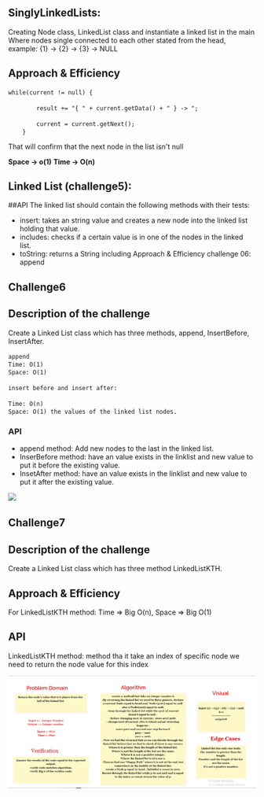 ## SinglyLinkedLists:
Creating Node class, LinkedList class and instantiate a linked list in the main
Where nodes single connected to each other stated from the head, example: {1} -> {2} -> {3} -> NULL

## Approach & Efficiency
```
while(current != null) {

        result += "{ " + current.getData() + " } -> ";

        current = current.getNext();
    }
```

That will confirm that the next node in the list isn't null

**Space -> o(1)**
**Time -> O(n)**

## Linked List (challenge5):
##API
The linked list should contain the following methods with their tests:

* insert: takes an string value and creates a new node into the linked list holding that value.
* includes: checks if a certain value is in one of the nodes in the linked list.
* toString: returns a String including Approach & Efficiency
  challenge 06:
  append
## Challenge6

## Description of the challenge
Create a Linked List class which has three methods, append, InsertBefore, InsertAfter.
````
append
Time: O(1)
Space: O(1)

insert before and insert after:

Time: O(n)
Space: O(1) the values of the linked list nodes.
````

### API

* append method: Add new nodes to the last in the linked list.
* InserBefore method: have an value exists in the linklist and new value to put it before the existing value.
* InsetAfter method: have an value exists in the linklist and new value to put it after the existing value.


<img src="/challenge6.png">


## Challenge7

## Description of the challenge

Create a Linked List class which has three method LinkedListKTH.

## Approach & Efficiency

For LinkedListKTH method: Time => Big O(n), Space => Big O(1)

## API

LinkedListKTH method: method tha it take an index of specific node we need to return the node value for this index


<img src="./Challenge7.png">
